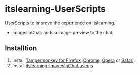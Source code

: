 # itslearning-UserScripts
UserScripts to improve the experience on itslearning.
- ImagesInChat: adds a image preview to the chat

## Installtion
1. Install [Tampermonkey for Firefox](https://tampermonkey.net/?ext=dhdg&browser=firefox), [Chrome](https://tampermonkey.net/?ext=dhdg&browser=chrome), [Opera](https://tampermonkey.net/?ext=dhdg&browser=opera) or [Safari](https://tampermonkey.net/?ext=dhdg&browser=safari).
2. Install [itslearning-ImagesInChat.user.js](https://raw.githubusercontent.com/Drumber/itslearning-UserScripts/master/itslearning-ImagesInChat.user.js)